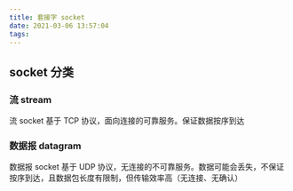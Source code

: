 ```yaml
---
title: 套接字 socket
date: 2021-03-06 13:57:04
tags:
---
```


## socket 分类

### 流 stream

流 socket 基于 TCP 协议，面向连接的可靠服务。保证数据按序到达

### 数据报 datagram

数据报 socket 基于 UDP 协议，无连接的不可靠服务。数据可能会丢失，不保证按序到达，且数据包长度有限制，但传输效率高（无连接、无确认）
